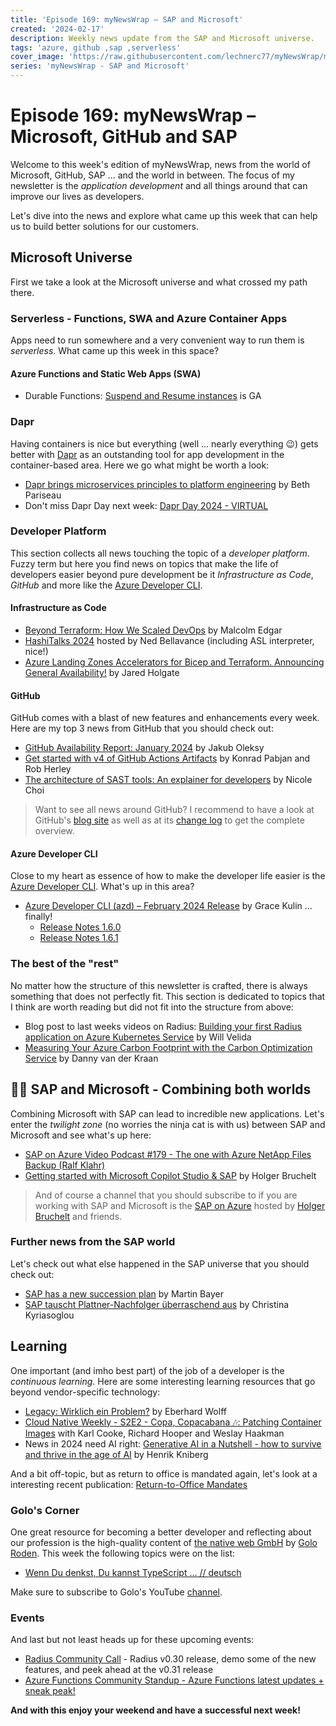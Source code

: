```yaml
---
title: 'Episode 169: myNewsWrap – SAP and Microsoft'
created: '2024-02-17'
description: Weekly news update from the SAP and Microsoft universe.
tags: 'azure, github ,sap ,serverless'
cover_image: 'https://raw.githubusercontent.com/lechnerc77/myNewsWrap/main/episodes/cover-images/episode169small.png'
series: 'myNewsWrap - SAP and Microsoft'
---
```


# Episode 169: myNewsWrap – Microsoft, GitHub and SAP

Welcome to this week's edition of myNewsWrap, news from the world of Microsoft, GitHub, SAP ... and the world in between. The focus of my newsletter is the *application development* and all things around that can improve our lives as developers.

Let's dive into the news and explore what came up this week that can help us to build better solutions for our customers.

## Microsoft Universe

First we take a look at the Microsoft universe and what crossed my path there.

### Serverless - Functions, SWA and Azure Container Apps

Apps need to run somewhere and a very convenient way to run them is *serverless*. What came up this week in this space?

#### Azure Functions and Static Web Apps (SWA)

* Durable Functions: [Suspend and Resume instances](https://learn.microsoft.com/azure/azure-functions/durable/durable-functions-instance-management?tabs=csharp#suspend-and-resume-instances) is GA

### Dapr

Having containers is nice but everything (well ... nearly everything 😉) gets better with [Dapr](https://dapr.io/) as an outstanding tool for app development in the container-based area. Here we go what might be worth a look:

* [Dapr brings microservices principles to platform engineering](https://www.techtarget.com/searchitoperations/news/366569865/Dapr-brings-microservices-principles-to-platform-engineering) by Beth Pariseau
* Don't miss Dapr Day next week: [Dapr Day 2024 - VIRTUAL](https://community.cncf.io/events/details/cncf-virtual-project-events-2024-hosted-by-cncf-presents-dapr-day-2024-virtual/)

### Developer Platform

This section collects all news touching the topic of a *developer platform*. Fuzzy term but here you find news on topics that make the life of developers easier beyond pure development be it *Infrastructure as Code*, *GitHub* and more like the [Azure Developer CLI](https://github.com/Azure/azure-dev).  

#### Infrastructure as Code

* [Beyond Terraform: How We Scaled DevOps](https://thenewstack.io/beyond-terraform-how-we-scaled-devops/) by Malcolm Edgar
* [HashiTalks 2024](https://www.youtube.com/live/3t5S2G7ez9I?si=TBb73dLHtxRjmK1C) hosted by Ned Bellavance (including ASL interpreter, nice!)
* [Azure Landing Zones Accelerators for Bicep and Terraform. Announcing General Availability!](https://techcommunity.microsoft.com/t5/azure-tools-blog/azure-landing-zones-accelerators-for-bicep-and-terraform/ba-p/4029866) by Jared Holgate

#### GitHub

GitHub comes with a blast of new features and enhancements every week. Here are my top 3 news from GitHub that you should check out:

* [GitHub Availability Report: January 2024](https://github.blog/2024-02-14-github-availability-report-january-2024/) by Jakub Oleksy
* [Get started with v4 of GitHub Actions Artifacts](https://github.blog/2024-02-12-get-started-with-v4-of-github-actions-artifacts/) by Konrad Pabjan and Rob Herley
* [The architecture of SAST tools: An explainer for developers](https://github.blog/2024-02-12-the-architecture-of-sast-tools-an-explainer-for-developers/) by Nicole Choi

> Want to see all news around GitHub? I recommend to have a look at GitHub's [blog site](https://github.blog/) as well as at its [change log](https://github.blog/changelog/) to get the complete overview.

#### Azure Developer CLI

Close to my heart as essence of how to make the developer life easier is the [Azure Developer CLI](https://github.com/Azure/azure-dev). What's up in this area?

* [Azure Developer CLI (azd) – February 2024 Release](https://devblogs.microsoft.com/azure-sdk/azure-developer-cli-azd-february-2024-release/) by Grace Kulin ... finally!
  * [Release Notes 1.6.0](https://github.com/Azure/azure-dev/releases/tag/azure-dev-cli_1.6.0)
  * [Release Notes 1.6.1](https://github.com/Azure/azure-dev/releases/tag/azure-dev-cli_1.6.1)

### The best of the "rest"

No matter how the structure of this newsletter is crafted, there is always something that does not perfectly fit. This section is dedicated to topics that I think are worth reading but did not fit into the structure from above:

* Blog post to last weeks videos on Radius: [Building your first Radius application on Azure Kubernetes Service](https://dev.to/willvelida/building-our-first-radius-application-on-azure-kubernetes-service-53k7) by Will Velida
* [Measuring Your Azure Carbon Footprint with the Carbon Optimization Service](https://dannyvanderkraan.wordpress.com/2024/02/14/measuring-your-azure-carbon-footprint-with-the-carbon-optimization-service/) by Danny van der Kraan

## 🐱‍👤 SAP and Microsoft - Combining both worlds

Combining Microsoft with SAP can lead to incredible new applications. Let's enter the *twilight zone* (no worries the ninja cat is with us) between SAP and Microsoft and see what's up here:

* [SAP on Azure Video Podcast #179 - The one with Azure NetApp Files Backup (Ralf Klahr)](https://youtu.be/OHhRBxKKwY4?si=soAEQH6GV7cmFZVY)
* [Getting started with Microsoft Copilot Studio & SAP](https://youtu.be/ZD-i9L5mV8c?si=oqzZvAFAQUw9ZQi8) by Holger Bruchelt

> And of course a channel that you should subscribe to if you are working with SAP and Microsoft is the [SAP on Azure](https://www.youtube.com/@SAPonAzure) hosted by [Holger Bruchelt](https://www.linkedin.com/in/holger-bruchelt/) and friends.

### Further news from the SAP world

Let's check out what else happened in the SAP universe that you should check out:

* [SAP has a new succession plan](https://www.cio.com/article/1306972/sap-has-a-new-succession-plan.html) by Martin Bayer
* [SAP tauscht Plattner-Nachfolger überraschend aus](https://www.manager-magazin.de/unternehmen/tech/sap-pekka-ala-pietilae-soll-jetzt-nachfolger-von-hasso-plattner-im-aufsichtsrat-werden-a-48beee90-ed3d-4bdb-a971-77003ffa757b?sara_ref=re-so-li-sh) by Christina Kyriasoglou

## Learning

One important (and imho best part) of the job of a developer is the *continuous learning*. Here are some interesting learning resources that go beyond vendor-specific technology:

* [Legacy: Wirklich ein Problem?](https://youtu.be/XKadk07LcW8?si=K-5D7s_KMxZR1O46) by Eberhard Wolff
* [Cloud Native Weekly - S2E2 - Copa, Copacabana 🎶: Patching Container Images](https://www.youtube.com/live/HJ7bPMO1Lg8?si=-hlKValwLjG0KS9c) with Karl Cooke, Richard Hooper and Weslay Haakman
* News in 2024 need AI right: [Generative AI in a Nutshell - how to survive and thrive in the age of AI](https://youtu.be/2IK3DFHRFfw?si=2H2JcQFROlfu63aJ) by Henrik Kniberg

And a bit off-topic, but as return to office is mandated again, let's look at a interesting recent publication: [Return-to-Office Mandates](https://papers.ssrn.com/sol3/papers.cfm?abstract_id=4675401)

### Golo's Corner

One great resource for becoming a better developer and reflecting about our profession is the high-quality content of [the native web GmbH](https://thenativeweb.io/) by [Golo Roden](https://twitter.com/goloroden). This week the following topics were on the list:

* [Wenn Du denkst, Du kannst TypeScript … // deutsch](https://youtu.be/7SJFj6zZSok?si=_royG8lFi8FfxzcL)

Make sure to subscribe to Golo's YouTube [channel](https://www.youtube.com/@thenativeweb).

### Events

And last but not least heads up for these upcoming events:

* [Radius Community Call](https://aka.ms/radius/community-call) - Radius v0.30 release, demo some of the new features, and peek ahead at the v0.31 release
* [Azure Functions Community Standup - Azure Functions latest updates + sneak peak!](https://www.youtube.com/live/44P8C2_EW_c?si=VvkJ0lmU5GE_mJqj)

**And with this enjoy your weekend and have a successful next week!**
